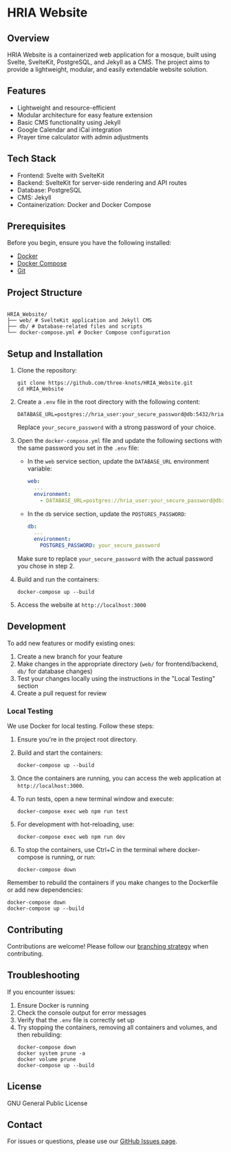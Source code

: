 # HRIA Website

## Overview

HRIA Website is a containerized web application for a mosque, built using Svelte, SvelteKit, PostgreSQL, and Jekyll as a CMS. The project aims to provide a lightweight, modular, and easily extendable website solution.

## Features

- Lightweight and resource-efficient
- Modular architecture for easy feature extension
- Basic CMS functionality using Jekyll
- Google Calendar and iCal integration
- Prayer time calculator with admin adjustments

## Tech Stack

- Frontend: Svelte with SvelteKit
- Backend: SvelteKit for server-side rendering and API routes
- Database: PostgreSQL
- CMS: Jekyll
- Containerization: Docker and Docker Compose

## Prerequisites

Before you begin, ensure you have the following installed:

- [Docker](https://www.docker.com/get-started)
- [Docker Compose](https://docs.docker.com/compose/install/)
- [Git](https://git-scm.com/downloads)

## Project Structure

```

HRIA_Website/
├── web/ # SvelteKit application and Jekyll CMS
├── db/ # Database-related files and scripts
└── docker-compose.yml # Docker Compose configuration
```

## Setup and Installation

1. Clone the repository:

   ```
   git clone https://github.com/three-knots/HRIA_Website.git
   cd HRIA_Website
   ```

2. Create a `.env` file in the root directory with the following content:

   ```
   DATABASE_URL=postgres://hria_user:your_secure_password@db:5432/hria_db
   ```

   Replace `your_secure_password` with a strong password of your choice.

3. Open the `docker-compose.yml` file and update the following sections with the same password you set in the `.env` file:

   - In the `web` service section, update the `DATABASE_URL` environment variable:

     ```yaml
     web:
       ...
       environment:
         - DATABASE_URL=postgres://hria_user:your_secure_password@db:5432/hria_db
     ```

   - In the `db` service section, update the `POSTGRES_PASSWORD`:

     ```yaml
     db:
       ...
       environment:
         POSTGRES_PASSWORD: your_secure_password
     ```

   Make sure to replace `your_secure_password` with the actual password you chose in step 2.

4. Build and run the containers:

   ```
   docker-compose up --build
   ```

5. Access the website at `http://localhost:3000`

## Development

To add new features or modify existing ones:

1. Create a new branch for your feature
2. Make changes in the appropriate directory (`web/` for frontend/backend, `db/` for database changes)
3. Test your changes locally using the instructions in the "Local Testing" section
4. Create a pull request for review

### Local Testing

We use Docker for local testing. Follow these steps:

1. Ensure you're in the project root directory.

2. Build and start the containers:

   ```
   docker-compose up --build
   ```

3. Once the containers are running, you can access the web application at `http://localhost:3000`.

4. To run tests, open a new terminal window and execute:

   ```
   docker-compose exec web npm run test
   ```

5. For development with hot-reloading, use:

   ```
   docker-compose exec web npm run dev
   ```

6. To stop the containers, use Ctrl+C in the terminal where docker-compose is running, or run:
   ```
   docker-compose down
   ```

Remember to rebuild the containers if you make changes to the Dockerfile or add new dependencies:

```
docker-compose down
docker-compose up --build
```

## Contributing

Contributions are welcome! Please follow our [branching strategy](project_documentation/branching-strategy.md) when contributing.

## Troubleshooting

If you encounter issues:

1. Ensure Docker is running
2. Check the console output for error messages
3. Verify that the `.env` file is correctly set up
4. Try stopping the containers, removing all containers and volumes, and then rebuilding:
   ```
   docker-compose down
   docker system prune -a
   docker volume prune
   docker-compose up --build
   ```

## License

GNU General Public License

## Contact

For issues or questions, please use our [GitHub Issues page](https://github.com/three-knots/HRIA_Website/issues).
